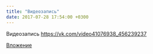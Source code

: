 ```yaml
---
title: "Видеозапись"
date: 2017-07-28 17:54:00 +0300
---
```


Видеозапись
https://vk.com/video41076938_456239237

[Вложение](https://vk.com/video41076938_456239237)
